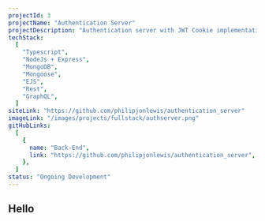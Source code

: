 ```yaml
---
projectId: 3
projectName: "Authentication Server"
projectDescription: "Authentication server with JWT Cookie implementation & CSRF protection  made with NodeJS + ExpressJS."
techStack:
  [
    "Typescript",
    "NodeJs + Express",
    "MongoDB",
    "Mongoose",
    "EJS",
    "Rest",
    "GraphQL",
  ]
siteLink: "https://github.com/philipjonlewis/authentication_server"
imageLink: "/images/projects/fullstack/authserver.png"
gitHubLinks:
  [
    {
      name: "Back-End",
      link: "https://github.com/philipjonlewis/authentication_server",
    },
  ]
status: "Ongoing Development"
---
```


## Hello

